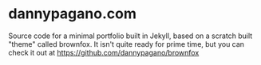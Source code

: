 # dannypagano.com

Source code for a minimal portfolio built in Jekyll, based on a scratch built "theme" called brownfox. 
It isn't quite ready for prime time, but you can check it out at https://github.com/dannypagano/brownfox


